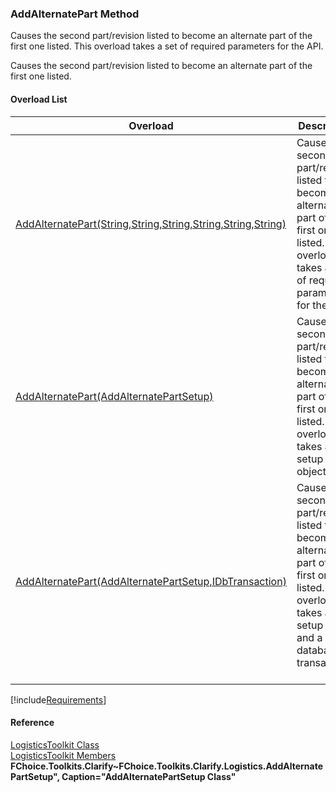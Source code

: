 ﻿### AddAlternatePart Method

Causes the second part/revision listed to become an alternate part of the first one listed. This overload takes a set of required parameters for the API.

Causes the second part/revision listed to become an alternate part of the first one listed.

#### Overload List

| Overload | Description |
| --- | --- |
| [AddAlternatePart(String,String,String,String,String,String)](FChoice.Toolkits.Clarify~FChoice.Toolkits.Clarify.Logistics.LogisticsToolkit~AddAlternatePart(String,String,String,String,String,String).md) | Causes the second part/revision listed to become an alternate part of the first one listed. This overload takes a set of required parameters for the API.   |
| [AddAlternatePart(AddAlternatePartSetup)](FChoice.Toolkits.Clarify~FChoice.Toolkits.Clarify.Logistics.LogisticsToolkit~AddAlternatePart(AddAlternatePartSetup).md) | Causes the second part/revision listed to become an alternate part of the first one listed. This overload takes a setup object.   |
| [AddAlternatePart(AddAlternatePartSetup,IDbTransaction)](FChoice.Toolkits.Clarify~FChoice.Toolkits.Clarify.Logistics.LogisticsToolkit~AddAlternatePart(AddAlternatePartSetup,IDbTransaction).md) | Causes the second part/revision listed to become an alternate part of the first one listed. This overload takes a setup object and a database transaction.   |

[!include[Requirements](../partials/requirements.md)]



#### Reference

[LogisticsToolkit Class](FChoice.Toolkits.Clarify~FChoice.Toolkits.Clarify.Logistics.LogisticsToolkit.md)  
[LogisticsToolkit Members](FChoice.Toolkits.Clarify~FChoice.Toolkits.Clarify.Logistics.LogisticsToolkit_members.md)  
**FChoice.Toolkits.Clarify~FChoice.Toolkits.Clarify.Logistics.AddAlternatePartSetup", Caption="AddAlternatePartSetup Class"**